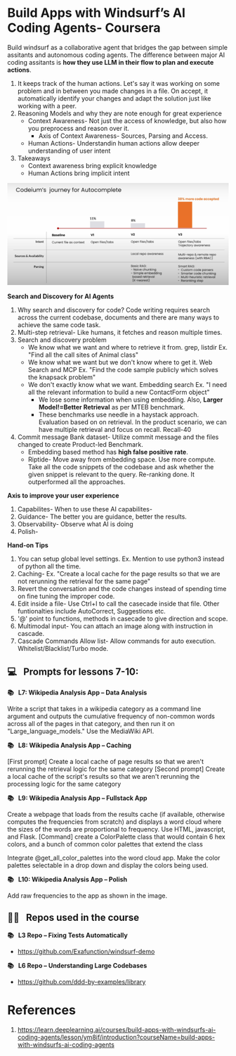 # Build Apps with Windsurf’s AI Coding Agents- Coursera
Build windsurf as a collaborative agent that bridges the gap between simple assitants and autonomous coding agents. The difference between major AI coding assitants is **how they use LLM in their flow to plan and execute actions**.
 
1. It keeps track of the human actions. Let's say it was working on some problem and in between you made changes in a file. On accept, it automatically identify your changes and adapt the solution just like working with a peer.
2. Reasoning Models and why they are note enough for great experience
    - Context Awareness- Not just the access of knowledge, but also how you preprocess and reason over it.
        - Axis of Context Awareness- Sources, Parsing and Access.
    - Human Actions- Understandin human actions allow deeper understanding of user intent
3. Takeaways
    - Context awareness bring explicit knowledge
    - Human Actions bring implicit intent

![Codeium progress](./2.PNG)

**Search and Discovery for AI Agents**
1. Why search and discovery for code? Code writing requires search across the current codebase, documents and there are many ways to achieve the same code task.
2. Multi-step retrieval- Like humans, it fetches and reason multiple times.
3. Search and discovery problem
    - We know what we want and where to retrieve it from. grep, listdir Ex. "Find all the call sites of Animal class"
    - We know what we want but we don't know where to get it. Web Search and MCP Ex. "Find the code sample publicly which solves the knapsack problem"
    - We don't exactly know what we want. Embedding search Ex. "I need all the relevant information to build a new ContactForm object"
        - We lose some information when using embedding. Also, **Larger Model!=Better Retrieval** as per MTEB benchmark.
        - These benchmarks use needle in a haystack approach. Evaluation based on on retrieval. In the product scenario, we can have multiple retrieval and focus on recall. Recall-40
4. Commit message Bank dataset- Utilize commit message and the files changed to create Product-led Benchmark.
    - Embedding based method has **high false positive rate**.
    - Riptide- Move away from embedding space. Use more compute. Take all the code snippets of the codebase and ask whether the given snippet is relevant to the query. Re-ranking done. It outperformed all the approaches.

**Axis to improve your user experience**
1. Capabilites- When to use these AI capabilites-
2. Guidance- The better you are guidance, better the results.
3. Observability- Observe what AI is doing
4. Polish-

**Hand-on Tips**
1. You can setup global level settings. Ex. Mention to use python3 instead of python all the time.
2. Caching- Ex. "Create a local cache for the page results so that we are not rerunning the retrieval for the same page"
3. Revert the conversation and the code changes instead of spending time on fine tuning the improper code.
4. Edit inside a file- Use Ctrl+I to call the casecade inside that file. Other funtionalties include AutoCorrect, Suggestions etc.
5. '@' point to functions, methods in casecade to give direction and scope.
6. Multimodal input- You can attach an image along with instruction in cascade.
7. Cascade Commands Allow list- Allow commands for auto execution. Whitelist/Blacklist/Turbo mode. 


## 💻 &nbsp; Prompts for lessons 7-10:

**📚 &nbsp; L7: Wikipedia Analysis App – Data Analysis**

Write a script that takes in a wikipedia category as a command line argument and outputs the cumulative frequency of non-common words across all of the pages in that category, and then run it on "Large_language_models." Use the MediaWiki API.

**📚 &nbsp; L8: Wikipedia Analysis App – Caching**

[First prompt] Create a local cache of page results so that we aren't rerunning the retrieval logic for the same category
[Second prompt] Create a local cache of the script's results so that we aren't rerunning the processing logic for the same category

**📚 &nbsp; L9: Wikipedia Analysis App – Fullstack App**

Create a webpage that loads from the results cache (if available, otherwise computes the frequencies from scratch) and displays a word cloud where the sizes of the words are proportional to frequency. Use HTML, javascript, and Flask.
[Command] create a ColorPalette class that would contain 6 hex colors, and a bunch of common color palettes that extend the class

Integrate @get_all_color_palettes into the word cloud app. Make the color palettes selectable in a drop down and display the colors being used.

**📚 &nbsp; L10: Wikipedia Analysis App – Polish**

Add raw frequencies to the app as shown in the image.


## 🧑‍💻 &nbsp; Repos used in the course

**📚 &nbsp; L3 Repo – Fixing Tests Automatically**

- https://github.com/Exafunction/windsurf-demo

**📚 &nbsp; L6 Repo – Understanding Large Codebases**

- https://github.com/ddd-by-examples/library



# References
1. https://learn.deeplearning.ai/courses/build-apps-with-windsurfs-ai-coding-agents/lesson/ym8if/introduction?courseName=build-apps-with-windsurfs-ai-coding-agents